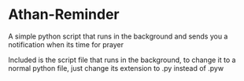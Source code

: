 # Athan-Reminder
A simple python script that runs in the background and sends you a notification when its time for prayer

Included is the script file that runs in the background, to change it to a normal python file, just change its extension to .py instead of .pyw
